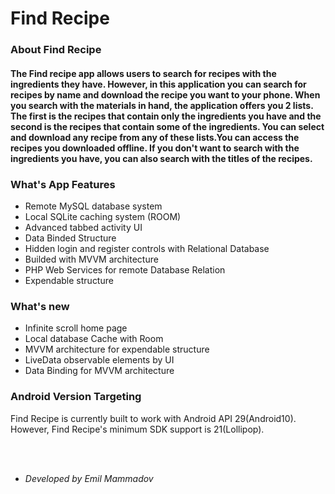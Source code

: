 # Find Recipe
### About Find Recipe
#### The Find recipe app allows users to search for recipes with the ingredients they have. However, in this application you can search for recipes by name and download the recipe you want to your phone. When you search with the materials in hand, the application offers you 2 lists. The first is the recipes that contain only the ingredients you have and the second is the recipes that contain some of the ingredients. You can select and download any recipe from any of these lists.You can access the recipes you downloaded offline. If you don't want to search with the ingredients you have, you can also search with the titles of the recipes.

### What's App Features
* Remote MySQL database system
* Local SQLite caching system (ROOM)
* Advanced tabbed activity UI
* Data Binded Structure
* Hidden login and register controls with Relational Database
* Builded with MVVM architecture
* PHP Web Services for remote Database Relation
* Expendable structure

### What's new
* Infinite scroll home page
* Local database Cache with Room
* MVVM architecture for expendable structure
* LiveData observable elements by UI
* Data Binding for MVVM architecture

### Android Version Targeting
Find Recipe is currently built to work with Android API 29(Android10). However, Find Recipe's minimum SDK support is 21(Lollipop).

<br/><br/>
* *Developed by Emil Mammadov*
